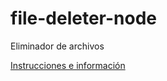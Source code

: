 # file-deleter-node
Eliminador de archivos

[Instrucciones e información](https://i.imgur.com/8GSYZbb.png)
